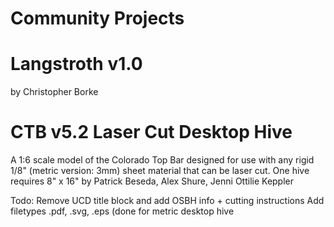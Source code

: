Community Projects
==================

Langstroth v1.0
===============
by Christopher Borke

CTB v5.2 Laser Cut Desktop Hive
===============================
A 1:6 scale model of the Colorado Top Bar designed for use with any rigid 1/8" (metric version: 3mm) sheet material that can be laser cut. One hive requires 8" x 16"
by Patrick Beseda, Alex Shure, Jenni Ottilie Keppler

Todo:
Remove UCD title block and add OSBH info + cutting instructions
Add filetypes .pdf, .svg, .eps (done for metric desktop hive
